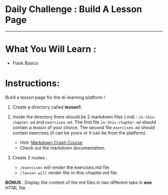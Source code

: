 # Daily Challenge : Build A Lesson Page
___
# What You Will Learn :
- Flask Basics


# Instructions:
Build a lesson page for the di-learning platform !

1. Create a directory called __lesson1__.

2. Inside the directory there should be 2 markdown files (.md) : `in-this-chapter.md` and `exercises.md`. The first file `in-this-chapter.md` should contain a lesson of your choice. The second file `exercises.md` should contain exercises (it can be yours or it can be from the platform).
   - Hint: [Markdown Crash Course]()
   - Check out the markdown documentation.

3. Create 2 routes :
   - `/exercises` will render the exercises.md file
   - `/lesson will` render the in-this-chapter.md file.

__BONUS__ : Display the content of the md files in two different tabs in __one__ HTML file.
